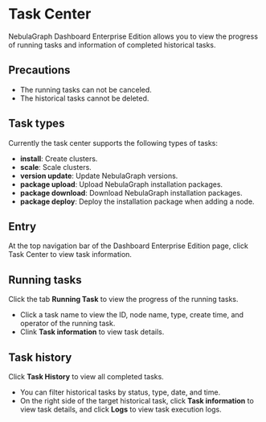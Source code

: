 # Task Center

NebulaGraph Dashboard Enterprise Edition allows you to view the progress of running tasks and information of completed historical tasks.

## Precautions

- The running tasks can not be canceled.
- The historical tasks cannot be deleted.

## Task types

Currently the task center supports the following types of tasks:

- **install**: Create clusters.
- **scale**: Scale clusters.
- **version update**: Update NebulaGraph versions.
- **package upload**: Upload NebulaGraph installation packages.
- **package download**: Download NebulaGraph installation packages.
- **package deploy**: Deploy the installation package when adding a node.

## Entry

At the top navigation bar of the Dashboard Enterprise Edition page, click Task Center to view task information.

## Running tasks

Click the tab **Running Task** to view the progress of the running tasks.

- Click a task name to view the ID, node name, type, create time, and operator of the running task. 
- Clink **Task information** to view task details.

## Task history

Click **Task History** to view all completed tasks.

- You can filter historical tasks by status, type, date, and time.
- On the right side of the target historical task, click **Task information** to view task details, and click **Logs** to view task execution logs.
